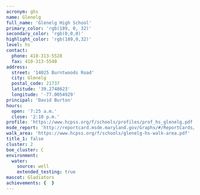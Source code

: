 ```yaml
---
acronym: ghs
name: Glenelg
full_name: 'Glenelg High School'
primary_color: 'rgb(189, 0, 32)'
secondary_color: 'rgb(0,0,0)'
highlight_color: 'rgb(189,0,32)'
level: hs
contact:
  phone: 410-313-5528
  fax: 410-313-5540
address:
  street: '14025 Burntwoods Road'
  city: Glenelg
  postal_code: 21737
  latitude: '39.2748623'
  longitude: '-77.0054929'
principal: 'David Burton'
hours:
  open: '7:25 a.m.'
  close: '2:10 p.m.'
profile: 'https://www.hcpss.org/f/schools/profiles/prof_hs_glenelg.pdf'
msde_report: 'http://reportcard.msde.maryland.gov/Graphs/#/ReportCards/ReportCardSchool/1//1/13/0404/'
walk_area: 'https://www.hcpss.org/f/schools/glenelg-hs-walk-area.pdf'
title_1: false
cluster: 2
boe_cluster: C
environment:
  water:
    source: well
    extended_testing: true
mascot: Gladiators
achievements: {  }
---
```

